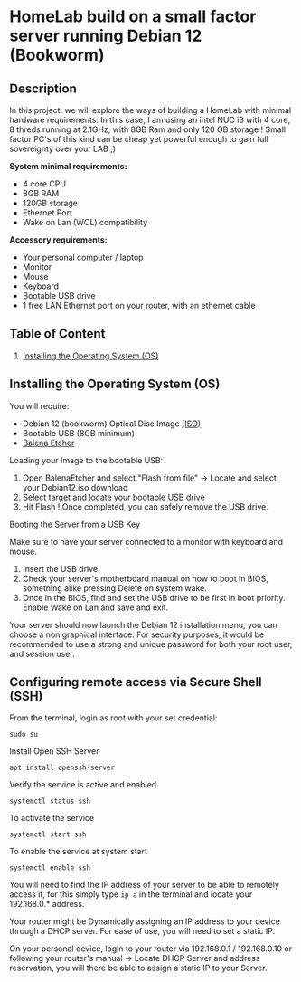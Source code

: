 # HomeLab build on a small factor server running Debian 12 (Bookworm)

## Description 

In this project, we will explore the ways of building a HomeLab with minimal hardware requirements. In this case, I am using an intel NUC i3 with 4 core, 8 threds running at 2.1GHz, with 8GB Ram and only 120 GB storage ! Small factor PC's of this kind can be cheap yet powerful enough to gain full sovereignty over your LAB ;)

**System minimal requirements:**

* 4 core CPU
* 8GB RAM
* 120GB storage
* Ethernet Port 
* Wake on Lan (WOL) compatibility

**Accessory requirements:**

* Your personal computer / laptop
* Monitor
* Mouse
* Keyboard
* Bootable USB drive
* 1 free LAN Ethernet port on your router, with an ethernet cable


## Table of Content

1. [Installing the Operating System (OS)](##Installing-the-Operating-System-(OS))

## Installing the Operating System (OS)

You will require:

* Debian 12 (bookworm) Optical Disc Image [(ISO)](https://www.debian.org/download)
* Bootable USB (8GB minimum)
* [Balena Etcher](https://etcher.balena.io/)

Loading your Image to the bootable USB: 

1. Open BalenaEtcher and select "Flash from file" -> Locate and select your Debian12.iso download 
2. Select target and locate your bootable USB drive
3. Hit Flash ! Once completed, you can safely remove the USB drive.

Booting the Server from a USB Key

Make sure to have your server connected to a monitor with keyboard and mouse.

1. Insert the USB drive
2. Check your server's motherboard manual on how to boot in BIOS, something alike pressing Delete on system wake.
3. Once in the BIOS, find and set the USB drive to be first in boot priority. Enable Wake on Lan and save and exit.

Your server should now launch the Debian 12 installation menu, you can choose a non graphical interface. For security purposes, it would be recommended to use a strong and unique password for both your root user, and session user. 

## Configuring remote access via Secure Shell (SSH)

From the terminal, login as root with your set credential:
```
sudo su
```
Install Open SSH Server
```
apt install openssh-server
```
Verify the service is active and enabled
```
systemctl status ssh
```
To activate the service 
```
systemctl start ssh
```
To enable the service at system start
```
systemctl enable ssh
```

You will need to find the IP address of your server to be able to remotely access it, for this simply type ```ip a``` in the terminal and locate your 192.168.0.* address.

Your router might be Dynamically assigning an IP address to your device through a DHCP server. For ease of use, you will need to set a static IP.

On your personal device, login to your router via 192.168.0.1 / 192.168.0.10 or following your router's manual -> Locate DHCP Server and address reservation, you will there be able to assign a static IP to your Server.







